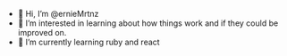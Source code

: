 - 👋 Hi, I’m @ernieMrtnz
- 👀 I’m interested in learning about how things work and if they could be improved on.
- 🌱 I’m currently learning ruby and react

<!---
ernieMrtnz/ernieMrtnz is a ✨ special ✨ repository because its `README.md` (this file) appears on your GitHub profile.
You can click the Preview link to take a look at your changes.
--->
